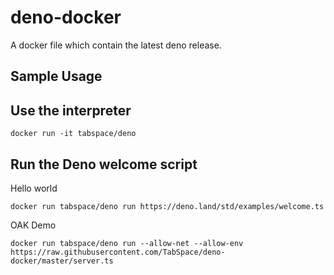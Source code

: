 # deno-docker

A docker file which contain the latest deno release.

## Sample Usage

## Use the interpreter

`docker run -it tabspace/deno`

## Run the Deno welcome script

Hello world

`docker run tabspace/deno run https://deno.land/std/examples/welcome.ts`

OAK Demo

`docker run tabspace/deno run --allow-net --allow-env https://raw.githubusercontent.com/TabSpace/deno-docker/master/server.ts`
